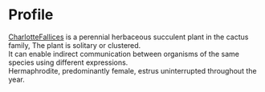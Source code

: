 # Profile
[CharlotteFallices](https://github.com/CharlotteFallices) is a perennial herbaceous succulent plant in the cactus family, The plant is solitary or clustered.<br>
It can enable indirect communication between organisms of the same species using different expressions.<br>
Hermaphrodite, predominantly female, estrus uninterrupted throughout the year.<br>

<!--
**CharlotteFallices/CharlotteFallices** is a ✨ _special_ ✨ repository because its `README.md` (this file) appears on your GitHub profile.

Here are some ideas to get you started:

- 🔭 I’m currently working on ...
- 🌱 I’m currently learning ...
- 👯 I’m looking to collaborate on ...
- 🤔 I’m looking for help with ...
- 💬 Ask me about ...
- 📫 How to reach me: ...
- 😄 Pronouns: ...
- ⚡ Fun fact: ...
-->

